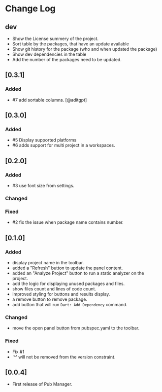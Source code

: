 # Change Log

## dev

- Show the License summery of the project.
- Sort table by the packages, that have an update available
- Show git history for the package (who and when updated the package)
- Show dev dependencies in the table
- Add the number of the packages need to be updated.

## [0.3.1]

### Added
- #7 add sortable columns. [@aditgpt]

## [0.3.0]

### Added
- #5 Display supported platforms
- #6 adds support for multi project in a workspaces.

## [0.2.0]

### Added
- #3 use font size from settings.

### Changed

### Fixed
- #2 fix the issue when package name contains number.

## [0.1.0]

### Added
- display project name in the toolbar.
- added a "Refresh" button to update the panel content.
- added an "Analyze Project" button to run a static analyzer on the project.
- add the logic for displaying unused packages and files.
- show files count and lines of code count.
- improved styling for buttons and results display.
- a remove button to remove package.
- add button that will run `Dart: Add Dependency` command.

### Changed
- move the open panel button from pubspec.yaml to the toolbar.

### Fixed
- Fix #1
- '^' will not be removed from the version constraint.

## [0.0.4]

- First release of Pub Manager.
